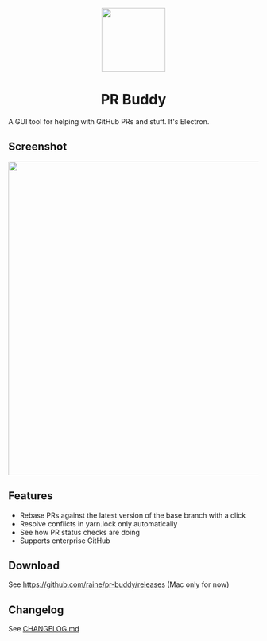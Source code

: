 <br/>
<div align="center">
  <img width="128" src="https://user-images.githubusercontent.com/11027/140822321-73ebd25b-d276-4acb-9165-42fca58e4cd6.png">
  
  # PR Buddy
</div>

A GUI tool for helping with GitHub PRs and stuff. It's Electron.

## Screenshot

<img width="630" src="https://user-images.githubusercontent.com/11027/142073854-2b4bb527-4016-4212-a29f-2feb3e37584d.png">

## Features

- Rebase PRs against the latest version of the base branch with a click
- Resolve conflicts in yarn.lock only automatically
- See how PR status checks are doing
- Supports enterprise GitHub

## Download

See https://github.com/raine/pr-buddy/releases (Mac only for now)

## Changelog

See [CHANGELOG.md](https://github.com/raine/pr-buddy/blob/master/CHANGELOG.md)
